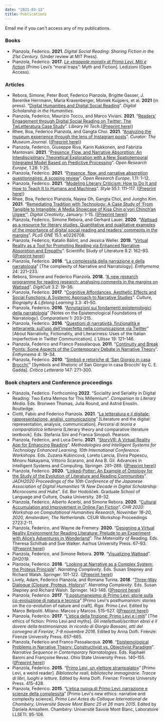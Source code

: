 ```yaml
---
date: "2021-03-13"
title: Publications
---
```

Email me if you can't access any of my publications.

### Books
* Pianzola, Federico. **2021**. _Digital Social Reading: Sharing Fiction in the 21st Century_. (Under review at MIT Press).
* Pianzola, Federico. **2017**. [_Le «trappole morali» di Primo Levi. Miti e fiction_](https://www.ledizioni.it/prodotto/f-pianzola-le-trappole-morali-di-primo-levi/) [Primo Levi’s “moral traps”: Myth and Fiction]. Ledizioni (Open Access).

### Articles

* Rebora, Simone, Peter Boot, Federico Pianzola, Brigitte Gasser, J. Berenike Herrmann, Maria Kraxenberger, Moniek Kuijpers, et al. **2021** (in press). “[Digital Humanities and Digital Social Reading](https://osf.io/mf4nj/)”. _Digital Scholarship in the Humanities_.
* Pianzola, Federico, Maurizio Toccu, and Marco Viviani. **2021**. “[Readers’ Engagement through Digital Social Reading on Twitter: The TwLetteratura Case Study](https://doi.org/10.1108/LHT-12-2020-0317)”. _Library Hi Tech_.([(Preprint here)](https://boa.unimib.it/retrieve/handle/10281/303838/453888/PDF_Proof.PDF))
* Rhee, Boa, Federico Pianzola, and Gangta Choi. **2021**. “[Analyzing the museum experience through the lens of Instagram posts](https://doi.org/10.1111/cura.12414)”. _Curator: The Museum Journal_. ([(Preprint here)](https://boa.unimib.it/retrieve/handle/10281/304490/455069/FP_revised_Curator_img.pdf))
* Pianzola, Federico, Giuseppe Riva, Karin Kukkonen, and Fabrizia Mantovani. **2021**. “[Presence, Flow, and Narrative Absorption: An Interdisciplinary Theoretical Exploration with a New Spatiotemporal Integrated Model Based on Predictive Processing](https://doi.org/10.12688/openreseurope.13193.1)”. _Open Research Europe_, 1.28: 1-25.
* Pianzola, Federico. **2021**. “[Presence, flow, and narrative absorption questionnaires: A scoping review](https://doi.org/10.12688/openreseurope.13277.1)”. _Open Research Europe_, 1.11: 1-12.
* Pianzola, Federico. **2021**. “[Modeling Literary Criticism: How to Do It and How to Teach It to Humans and Machines](https://www.jstor.org/stable/10.5325/style.55.1.0111)”. _Style_ 55.1: 111–117. ([(Preprint here)](https://boa.unimib.it/retrieve/handle/10281/310502/466508/pianzola_shen.docx))
* Rhee, Boa, Federico Pianzola, Nayea Oh, Gangta Choi, and Jungho Kim. **2021**. “[Remediating Tradition with Technology: A Case Study of ‘From Tangible to Intangible: A Media Showcase of Kisa Chin p’yori Chinch’an Uigwe’](https://doi.org/10.1080/14626268.2021.1876093)”. _Digital Creativity_, January: 1-15. ([(Preprint here)](https://boa.unimib.it/retrieve/handle/10281/300563/446466/digital_creativity_20201104_final.pdf))
* Pianzola, Federico, Simone Rebora, and Gerhard Lauer. **2020**. “[Wattpad as a resource for literary studies. Quantitative and qualitative examples of the importance of digital social reading and readers’ comments in the margins](https://journals.plos.org/plosone/article?id=10.1371/journal.pone.0226708)”. _PLoS ONE_ 15.1: e0226708.
* Pianzola, Federico, Katalin Bálint, and Jessica Weller. **2019**. “[Virtual Reality as a Tool for Promoting Reading via Enhanced Narrative Absorption and Empathy]( https://doi.org/10.1075/ssol.19013.pia)”. Scientific Study of Literature 9.2: 162–93. ([(Preprint here)](https://drive.google.com/file/d/17Ef-GXNWI8eNlWTTRTAFWBJODZ1gMCfm/view?usp=sharing))
* Pianzola, Federico. **2018**. “[La complessità della narrazione e della narratologia](https://riviste.unimi.it/index.php/enthymema/article/view/11062)” [The complexity of Narrative and Narratology]. _Enthymema_ 24: 221–233. 
* Rebora, Simone and Federico Pianzola. **2018**. “[A new research programme for reading research: analysing comments in the margins on Wattpad](https://digitcult.lim.di.unimi.it/index.php/dc/article/view/67)”. _DigitCult_ 3.2: 19–36.
* Pianzola, Federico. **2017**. “[Cognitive Affordances, Aesthetic Effects and Social Functions: A Systemic Approach to Narrative Studies](https://boa.unimib.it/retrieve/handle/10281/203930/294384/Pianzola2017_CBLL.pdf)”. _Culture, Biography & Lifelong Learning_ 3.3: 41–50.
* Pianzola, Federico. **2016**. “[Annotazioni sui fondamenti epistemologici della narratologia](https://www.ledijournals.com/ojs/index.php/comparatismi/article/view/869)” [Notes on the Epistemological Foundations of Narratology]. _Comparatismi_ 1: 203–215.
* Pianzola, Federico. **2016**. “[Questioni di narratività, finzionalità e letterarietà: sull’uso dell’imperfetto nella comunicazione via Twitter](https://drive.google.com/file/d/11BftaJgzqRnG1WGbfNjzuW_UfLP0eIa7/view?usp=sharing)” [About Narrativity, Fictionality, and Literariness: Uses of the Italian Imperfective in Twitter Communication]. _L’Ulisse_ 19: 121–146.
* Pianzola, Federico and Franco Passalacqua. **2011**. “[Continuity and Break Points: Some Aspects of the Contemporary Debate in Narrative Theory](https://riviste.unimi.it/index.php/enthymema/article/view/1185)”. _Enthymema_ 4: 19–34.
* Pianzola, Federico.  **2010**. “[Simboli e retoriche di ‘San Giorgio in casa Brocchi’](https://drive.google.com/file/d/17FWJnTsH5A16IMOCPkaHNr0sqY3AOIpk/view?usp=sharing)” [Symbols and Rhetoric of San Giorgio in casa Brocchi’ by C. E. Gadda]. _Critica Letteraria_ 147: 271–300.

### Book chapters and Conference proceedings

* Pianzola, Federico. Forthcoming **2022**. “Sociality and Seriality in Digital Reading: Two Extra Memos for This Millennium”. _Companion to Literary Media_. Eds. Bronwen Thomas, Julia Round, and Astrid Ensslin. Routledge.
* Ciotti, Fabio and Federico Pianzola. **2021**. “[La letteratura e il digitale: rappresentazione, analisi, comunicazione](https://www.pearson.it/opera/pearson/0-7286-percorsi_di_teoria_e_comparatistica_letteraria?iesError=login_required&iesErrorDescription=Login+required)” [Literature and the digital: representation, analysis, communication]. _Percorsi di teoria e comparatistica letteraria_ [Literary theory and comparative literature textbook]. Eds. Stefania Sini and Franca Sinopoli. Pearson.
* Pianzola, Federico, and Luca Deriu. **2021**. “[StoryVR: A Virtual Reality App for Enhancing Reading](https://link.springer.com/chapter/10.1007/978-3-030-52287-2_29)”. _Methodologies and Intelligent Systems for Technology Enhanced Learning, 10th International Conference. Workshops_. Eds. Zuzana Kubincová, Loreto Lancia, Elvira Popescu, Minoru Nakayama, Vittorio Scarano, and Ana B. Gil. Advances in Intelligent Systems and Computing. Springer. 281–288. ([(Preprint here)](https://drive.google.com/file/d/1Vl1gKtafWA-rQ_5lCmTKsQQSzH6wPxNA/view?usp=sharing))
* Pianzola, Federico. **2020**. “[Linked-Potter: An Example of Ontology for the Study of the Evolution of Literature and Reading Communities](https://boa.unimib.it/retrieve/handle/10281/300532/446426/Pianzola_jadh2020proceedings.pdf)”. _JADH2020 Proceedings of the 10th Conference of the Japanese Association of Digital Humanities “A New Decade in Digital Scholarship: Microcosms and Hubs”_. Ed. Bor Hodošček. Graduate School of Language and Culture, Osaka University. 28–32.
* Pianzola, Federico, Alberto Acerbi, and Simone Rebora. **2020**. “[Cultural Accumulation and Improvement in Online Fan Fiction](https://boa.unimib.it/retrieve/handle/10281/300527/446417/Pianzola_Acerbi_Rebora_2020.pdf)”. _CHR 2020: Workshop on Computational Humanities Research, November 18–20, 2020, Amsterdam, The Netherlands_. CEUR Workshop Proceedings 2723:2-11.
* Pianzola, Federico, and Wayne de Fremery. **2020**. “[Designing a Virtual Reality Environment for Reading Literature: Prelude to an Experiment with Alice’s Adventures in Wonderland](https://en.unipress.dk/udgivelser/t/the-materiality-of-reading/)”. _The Materiality of Reading_. Eds. Theresa Schilhab and Sue Walker. Aarhus University Press. 67–93. ([(Preprint here)](https://drive.google.com/file/d/11Cq5y3g1AI_zpw7PSZ8km7VswageTzHP/view?usp=sharing))
* Pianzola, Federico, and Simone Rebora. **2019**. “[Visualizing Wattpad](https://dev.clariah.nl/files/dh2019/boa/0767.html)”. _DH2019_.
* Pianzola, Federico. **2018**. “[Looking at Narrative as a Complex System: the Proteus Principle](https://www.springer.com/gp/book/9783319647128#)”. _Narrating Complexity_. Eds. Susan Stepney and Richard Walsh. Springer. 101-122. ([(Preprint here)](https://drive.google.com/file/d/13xdoKua3dS_N9IHarZYTjx6F14jdxkm4/view?usp=sharing))
* Lively, Adam, Federico Pianzola, and Romana Turina. **2018**. “[Three-Way Dialogue (Closure, Proteus, History)](https://www.springer.com/gp/book/9783319647128#)”. _Narrating Complexity_. Eds. Susan Stepney and Richard Walsh. Springer. 143-148. ([(Preprint here)](https://drive.google.com/file/d/1fQ_qfdoeSydGeF_ZPmvdwNLDbGgIMVBN/view?usp=sharing))
* Pianzola, Federico. **2017**. “[Il postumanesimo di Primo Levi: storie sulla co-evoluzione di natura e tecnica](http://www.rigabooks.it/index.php?idlanguage=1&zone=9&id=1046)” [Primo Levi's posthumanism: stories on the co-evolution of nature and craft]. _Riga. Primo Levi_. Edited by Marco Belpoliti. Milano: Marcos y Marcos. 515–527.  ([(Preprint here)](https://drive.google.com/file/d/1acgS-IcL-Nx-GWWCUSXzQOY22lSNDPkC/view?usp=sharing))
* Pianzola, Federico. **2017**. “[L’etica della finzione: Primo Levi e i miti](https://boa.unimib.it/retrieve/handle/10281/175140/249441/federico%20pianzola.pdf)” [The ethics of fiction: Primo Levi and myths]. _Gli intellettuali/scrittori ebrei e il dovere della testimonianza. In ricordo di Giorgio Bassani, atti del convegno di Firenze, 7-9 novembre 2016_. Edited by Anna Dolfi. Firenze: Firenze University Press. 657–665.
* Pianzola, Federico and Franco Passalacqua. **2016**. “[Epistemological Problems in Narrative Theory: Constructivist vs. Objectivist Paradigm](https://ohiostatepress.org/books/BookPages/baroni_revaz_narrative.html)”. _Narrative Sequence in Contemporary Narratologies_. Eds. Raphaël Baroni and Françoise Revaz. Ohio State University Press. 140–155. ([(Preprint here)](https://drive.google.com/file/d/1U-w-1HHVxECM8cdN9Q-kamEIVB_xk_qL/view?usp=sharing))
* Pianzola, Federico. **2015**. “[Primo Levi, un «lettore strampalato»](https://boa.unimib.it/retrieve/handle/10281/109143/158986/pianzola_Levi_lettore_strampalato_2015.pdf)” [Primo Levi, a weird reader]. _Biblioteche reali, biblioteche immaginarie. Tracce di libri, luoghi e letture_. Edited by Anna Dolfi. Firenze: Firenze University Press. 415-428.
* Pianzola, Federico. **2015**. “[L’etica nuova di Primo Levi: narrazione e scienze della complessità](http://www.llseti.univ-smb.fr/web/llseti/565-primo-levi-actes-du-colloque-international-de-chambery.php)” [Primo Levi's new ethics: narrative and complexity science]. _Primo Levi Actes du Colloque International de Chambéry, Université Savoie Mont Blanc 25 et 26 mars 2015_. Edited by Daniela Amsallem. Chambéry: Université Savoie Mont Blanc, Laboratoire LLSETI. 95-106.
